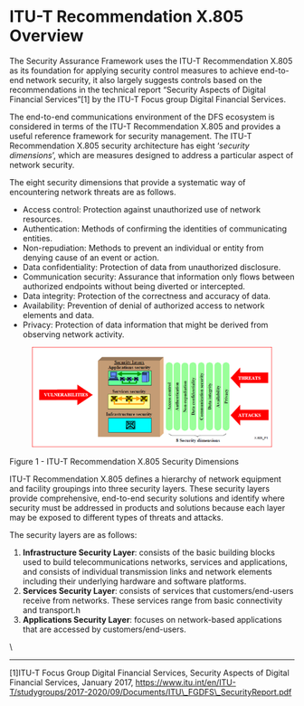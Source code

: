 # ITU-T Recommendation X.805 Overview

The Security Assurance Framework uses the ITU-T Recommendation X.805 as its foundation for applying security control measures to achieve end-to-end network security, it also largely suggests controls based on the recommendations in the technical report “Security Aspects of Digital Financial Services”\[1] by the ITU-T Focus group Digital Financial Services.

The end-to-end communications environment of the DFS ecosystem is considered in terms of the ITU-T Recommendation X.805 and provides a useful reference framework for security management. The ITU-T Recommendation X.805 security architecture has eight ‘_security dimensions_’, which are measures designed to address a particular aspect of network security.

The eight security dimensions that provide a systematic way of encountering network threats are as follows.

* Access control: Protection against unauthorized use of network resources.
* Authentication: Methods of confirming the identities of communicating entities.
* Non-repudiation: Methods to prevent an individual or entity from denying cause of an event or action.
* Data confidentiality: Protection of data from unauthorized disclosure.
* Communication security: Assurance that information only flows between authorized endpoints without being diverted or intercepted.
* Data integrity: Protection of the correctness and accuracy of data.
* Availability: Prevention of denial of authorized access to network elements and data.
* Privacy: Protection of data information that might be derived from observing network activity.         &#x20;

<figure><img src=".gitbook/assets/recommendation x805 security dimensions.png" alt=""><figcaption></figcaption></figure>

Figure 1 - ITU-T Recommendation X.805 Security Dimensions

ITU-T Recommendation X.805 defines a hierarchy of network equipment and facility groupings into three security layers. These security layers provide comprehensive, end-to-end security solutions and identify where security must be addressed in products and solutions because each layer may be exposed to different types of threats and attacks.

The security layers are as follows:

1. **Infrastructure Security Layer**: consists of the basic building blocks used to build telecommunications networks, services and applications, and consists of individual transmission links and network elements including their underlying hardware and software platforms.
2. **Services Security Layer**: consists of services that customers/end-users receive from networks. These services range from basic connectivity and transport.h
3. **Applications Security Layer**: focuses on network-based applications that are accessed by customers/end-users.

\


***

\[1]ITU-T Focus Group Digital Financial Services, Security Aspects of Digital Financial Services, January 2017, https://www.itu.int/en/ITU-T/studygroups/2017-2020/09/Documents/ITU\_FGDFS\_SecurityReport.pdf
